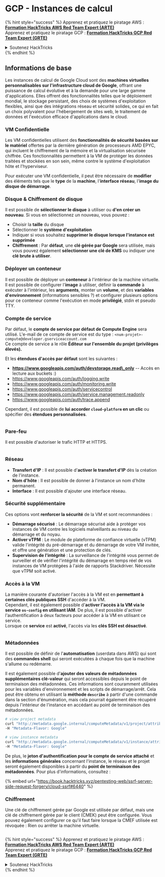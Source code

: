 # GCP - Instances de calcul

{% hint style="success" %}
Apprenez et pratiquez le piratage AWS :<img src="/.gitbook/assets/image.png" alt="" data-size="line">[**Formation HackTricks AWS Red Team Expert (ARTE)**](https://training.hacktricks.xyz/courses/arte)<img src="/.gitbook/assets/image.png" alt="" data-size="line">\
Apprenez et pratiquez le piratage GCP : <img src="/.gitbook/assets/image (2).png" alt="" data-size="line">[**Formation HackTricks GCP Red Team Expert (GRTE)**<img src="/.gitbook/assets/image (2).png" alt="" data-size="line">](https://training.hacktricks.xyz/courses/grte)

<details>

<summary>Soutenez HackTricks</summary>

* Consultez les [**plans d'abonnement**](https://github.com/sponsors/carlospolop)!
* **Rejoignez le** 💬 [**groupe Discord**](https://discord.gg/hRep4RUj7f) ou le [**groupe Telegram**](https://t.me/peass) ou **suivez-nous** sur **Twitter** 🐦 [**@hacktricks\_live**](https://twitter.com/hacktricks\_live)**.**
* **Partagez des astuces de piratage en soumettant des PR aux** [**HackTricks**](https://github.com/carlospolop/hacktricks) et [**HackTricks Cloud**](https://github.com/carlospolop/hacktricks-cloud) dépôts GitHub.

</details>
{% endhint %}

## Informations de base

Les instances de calcul de Google Cloud sont des **machines virtuelles personnalisables sur l'infrastructure cloud de Google**, offrant une puissance de calcul évolutive et à la demande pour une large gamme d'applications. Elles offrent des fonctionnalités telles que le déploiement mondial, le stockage persistant, des choix de systèmes d'exploitation flexibles, ainsi que des intégrations réseau et sécurité solides, ce qui en fait un choix polyvalent pour l'hébergement de sites web, le traitement de données et l'exécution efficace d'applications dans le cloud.

### VM Confidentielle

Les VM confidentielles utilisent des **fonctionnalités de sécurité basées sur le matériel** offertes par la dernière génération de processeurs AMD EPYC, qui incluent le chiffrement de la mémoire et la virtualisation sécurisée chiffrée. Ces fonctionnalités permettent à la VM de protéger les données traitées et stockées en son sein, même contre le système d'exploitation hôte et l'hyperviseur.

Pour exécuter une VM confidentielle, il peut être nécessaire de **modifier** des éléments tels que le **type** de la **machine**, l'**interface réseau**, l'**image du disque de démarrage**.

### Disque & Chiffrement de disque

Il est possible de **sélectionner le disque** à utiliser ou **d'en créer un nouveau**. Si vous en sélectionnez un nouveau, vous pouvez :

* Choisir la **taille** du disque
* Sélectionner le **système d'exploitation**
* Indiquer si vous souhaitez **supprimer le disque lorsque l'instance est supprimée**
* **Chiffrement** : Par **défaut**, une **clé gérée par Google** sera utilisée, mais vous pouvez également **sélectionner une clé de KMS** ou indiquer une **clé brute à utiliser**.

### Déployer un conteneur

Il est possible de déployer un **conteneur** à l'intérieur de la machine virtuelle.\
Il est possible de configurer l'**image** à utiliser, définir la **commande** à exécuter à l'intérieur, les **arguments**, monter un **volume**, et des **variables d'environnement** (informations sensibles ?) et configurer plusieurs options pour ce conteneur comme l'exécution en mode **privilégié**, stdin et pseudo TTY.

### Compte de service

Par défaut, le **compte de service par défaut de Compute Engine** sera utilisé. L'e-mail de ce compte de service est du type : `<num-projet>-compute@developer.gserviceaccount.com`\
Ce compte de service a le rôle **Éditeur sur l'ensemble du projet (privilèges élevés).**

Et les **étendues d'accès par défaut** sont les suivantes :

* **https://www.googleapis.com/auth/devstorage.read\_only** -- Accès en lecture aux buckets :)
* https://www.googleapis.com/auth/logging.write
* https://www.googleapis.com/auth/monitoring.write
* https://www.googleapis.com/auth/servicecontrol
* https://www.googleapis.com/auth/service.management.readonly
* https://www.googleapis.com/auth/trace.append

Cependant, il est possible de **lui accorder `cloud-platform` en un clic** ou spécifier des **étendues personnalisées**.

<figure><img src="../../../../.gitbook/assets/image (138).png" alt=""><figcaption></figcaption></figure>

### Pare-feu

Il est possible d'autoriser le trafic HTTP et HTTPS.

<figure><img src="../../../../.gitbook/assets/image (137).png" alt=""><figcaption></figcaption></figure>

### Réseau

* **Transfert d'IP** : Il est possible d'**activer le transfert d'IP** dès la création de l'instance.
* **Nom d'hôte** : Il est possible de donner à l'instance un nom d'hôte permanent.
* **Interface** : Il est possible d'ajouter une interface réseau.

### Sécurité supplémentaire

Ces options vont **renforcer la sécurité** de la VM et sont recommandées :

* **Démarrage sécurisé** : Le démarrage sécurisé aide à protéger vos instances de VM contre les logiciels malveillants au niveau du démarrage et du noyau.
* **Activer vTPM** : Le module de plateforme de confiance virtuelle (vTPM) valide l'intégrité du pré-démarrage et du démarrage de votre VM invitée, et offre une génération et une protection de clés.
* **Supervision de l'intégrité** : La surveillance de l'intégrité vous permet de surveiller et de vérifier l'intégrité du démarrage en temps réel de vos instances de VM protégées à l'aide de rapports Stackdriver. Nécessite que vTPM soit activé.

### Accès à la VM

La manière courante d'autoriser l'accès à la VM est en **permettant à certaines clés publiques SSH** d'accéder à la VM.\
Cependant, il est également possible d'**activer l'accès à la VM via le service `os-config` en utilisant IAM**. De plus, il est possible d'activer l'authentification à deux facteurs pour accéder à la VM en utilisant ce service.\
Lorsque ce **service** est **activé**, l'accès via les **clés SSH est désactivé**.

<figure><img src="../../../../.gitbook/assets/image (139).png" alt=""><figcaption></figcaption></figure>

### Métadonnées

Il est possible de définir de l'**automatisation** (userdata dans AWS) qui sont des **commandes shell** qui seront exécutées à chaque fois que la machine s'allume ou redémarre.

Il est également possible d'**ajouter des valeurs de métadonnées supplémentaires clé-valeur** qui seront accessibles depuis le point de terminaison des métadonnées. Ces informations sont couramment utilisées pour les variables d'environnement et les scripts de démarrage/arrêt. Cela peut être obtenu en utilisant la **méthode `describe`** à partir d'une commande dans la section d'énumération, mais cela pourrait également être récupéré depuis l'intérieur de l'instance en accédant au point de terminaison des métadonnées.
```bash
# view project metadata
curl "http://metadata.google.internal/computeMetadata/v1/project/attributes/?recursive=true&alt=text" \
-H "Metadata-Flavor: Google"

# view instance metadata
curl "http://metadata.google.internal/computeMetadata/v1/instance/attributes/?recursive=true&alt=text" \
-H "Metadata-Flavor: Google"
```
De plus, le **jeton d'authentification pour le compte de service attaché** et les **informations générales** concernant l'instance, le réseau et le projet seront également disponibles à partir du **point de terminaison des métadonnées**. Pour plus d'informations, consultez :

{% embed url="https://book.hacktricks.xyz/pentesting-web/ssrf-server-side-request-forgery/cloud-ssrf#6440" %}

### Chiffrement

Une clé de chiffrement gérée par Google est utilisée par défaut, mais une clé de chiffrement gérée par le client (CMEK) peut être configurée. Vous pouvez également configurer ce qu'il faut faire lorsque la CMEF utilisée est révoquée : Rien ou arrêter la machine virtuelle.

<figure><img src="../../../../.gitbook/assets/image (140).png" alt=""><figcaption></figcaption></figure>

{% hint style="success" %}
Apprenez et pratiquez le piratage AWS :<img src="/.gitbook/assets/image.png" alt="" data-size="line">[**Formation HackTricks AWS Red Team Expert (ARTE)**](https://training.hacktricks.xyz/courses/arte)<img src="/.gitbook/assets/image.png" alt="" data-size="line">\
Apprenez et pratiquez le piratage GCP : <img src="/.gitbook/assets/image (2).png" alt="" data-size="line">[**Formation HackTricks GCP Red Team Expert (GRTE)**<img src="/.gitbook/assets/image (2).png" alt="" data-size="line">](https://training.hacktricks.xyz/courses/grte)

<details>

<summary>Soutenez HackTricks</summary>

* Consultez les [**plans d'abonnement**](https://github.com/sponsors/carlospolop) !
* **Rejoignez le** 💬 [**groupe Discord**](https://discord.gg/hRep4RUj7f) ou le [**groupe Telegram**](https://t.me/peass) ou **suivez-nous** sur **Twitter** 🐦 [**@hacktricks\_live**](https://twitter.com/hacktricks\_live)**.**
* **Partagez des astuces de piratage en soumettant des PR aux** [**HackTricks**](https://github.com/carlospolop/hacktricks) et [**HackTricks Cloud**](https://github.com/carlospolop/hacktricks-cloud) github repos.

</details>
{% endhint %}

